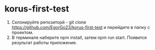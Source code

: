 # korus-first-test

1.  Склонируйте репозиторй - git clone https://github.com/EgorGo23/korus-first-test и перейдите в папку с проектом.
2.  В терминале наберите npm install, затем npm run start. Появится результат работы приложения.
